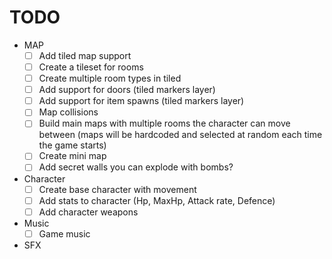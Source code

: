 # TODO

- MAP
  - [ ] Add tiled map support
  - [ ] Create a tileset for rooms
  - [ ] Create multiple room types in tiled
  - [ ] Add support for doors (tiled markers layer)
  - [ ] Add support for item spawns (tiled markers layer)
  - [ ] Map collisions
  - [ ] Build main maps with multiple rooms the character can move between (maps will be hardcoded and selected at random each time the game starts)
  - [ ] Create mini map
  - [ ] Add secret walls you can explode with bombs?

- Character
  - [ ] Create base character with movement
  - [ ] Add stats to character (Hp, MaxHp, Attack rate, Defence)
  - [ ] Add character weapons
- Music
  - [ ] Game music
- SFX
